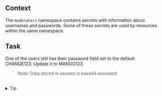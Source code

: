 ## Context

The `moderators` namespace contains secrets with information about usernames and passwords. Some of these secrets are used by resources within the same namespace.
## Task

One of the users still has their password field set to the default CHANGE123. Update it to MANGO123.

> Note: Data stored in secrets is base64 encoded!


<br>
<details><summary>Tip</summary>
<br>

An easy way to check secret contents is by filtering the output using jsonpath. Here is an example:
<br>
```bash
(ins)❯ kubectl -n countries get secrets nepal -o jsonpath={.data.currency}
bmVwYWxydXBwZQ==

```





